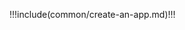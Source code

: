 <IntegrationDetailCard :title="`Create an application in {{$localeConfig.brandName}}`">

!!!include(common/create-an-app.md)!!!

</IntegrationDetailCard>
